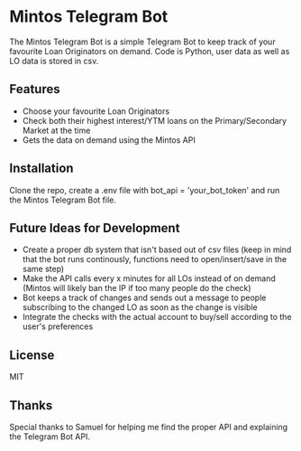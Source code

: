 # Mintos Telegram Bot

The Mintos Telegram Bot is a simple Telegram Bot to keep track of your favourite Loan Originators on demand. Code is Python, user data as well as LO data is stored in csv.

## Features

- Choose your favourite Loan Originators 
- Check both their highest interest/YTM loans on the Primary/Secondary Market at the time
- Gets the data on demand using the Mintos API

## Installation

Clone the repo, create a .env file with bot_api = 'your_bot_token' and run the Mintos Telegram Bot file. 

## Future Ideas for Development

- Create a proper db system that isn't based out of csv files (keep in mind that the bot runs continously, functions need to open/insert/save in the same step)
- Make the API calls every x minutes for all LOs instead of on demand (Mintos will likely ban the IP if too many people do the check)
- Bot keeps a track of changes and sends out a message to people subscribing to the changed LO as soon as the change is visible
- Integrate the checks with the actual account to buy/sell according to the user's preferences

## License

MIT

## Thanks

Special thanks to Samuel for helping me find the proper API and explaining the Telegram Bot API.